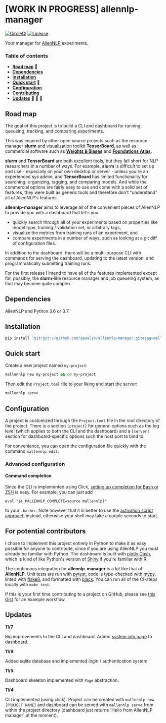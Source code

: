 # [WORK IN PROGRESS] allennlp-manager

[![CircleCI](https://circleci.com/gh/epwalsh/allennlp-manager.svg?style=svg)](https://circleci.com/gh/epwalsh/allennlp-manager)
[![License](https://img.shields.io/github/license/epwalsh/allennlp-manager)](https://github.com/epwalsh/allennlp-manager/blob/master/LICENSE)

Your manager for [AllenNLP](https://github.com/allenai/allennlp) experiments.

### Table of contents

- [**Road map**](#road-map) :car:
- [**Dependencies**](#dependencies)
- [**Installation**](#installation)
- [**Quick start**](#quick-start) :rocket:
- [**Configuration**](#configuration)
- [**Contributing**](#for-potential-contributors)
- [**Updates**](#updates) :tada: :tada: :tada:

## Road map

The goal of this project is to build a CLI and dashboard for running, queueing, tracking, and comparing experiments.

This was inspired by other open source projects such as the resource manager [**slurm**](https://slurm.schedmd.com/documentation.html) and visualization toolkit [**TensorBoard**](https://www.tensorflow.org/tensorboard), as well as commercial software such as [**Weights & Biases**](https://www.wandb.com/) and [**Foundations Atlas**](https://www.atlas.dessa.com/).

**slurm** and **TensorBoard** are both excellent tools, but they fall short for NLP researchers in a number of ways. For example, **slurm** is difficult to set up and use - especially on your own desktop or server - unless you're an experienced sys admin, and **TensorBoard** has limited functionality for searching, organizing, tagging, and comparing models. And while the commercial options are fairly easy to use and come with a solid set of features, they were built as generic tools and therefore don't "understand" all of AllenNLP's features.

**allennlp-manager** aims to leverage all of the convenient pieces of AllenNLP to provide you with a dashboard that let's you
- quickly search through all of your experiments based on properties like model type, training / validation set, or arbitrary tags,
- visualize the metrics from training runs of an experiment, and
- compare experiments in a number of ways, such as looking at a git diff of configuration files.

In addition to the dashboard, there will be a multi-purpose CLI with commands for serving the dashboard, updating to the latest version, and programmatically submitting training runs.

For the first release I intend to have all of the features implemented except for, possibly, the **slurm**-like resource manager and job queueing system, as that may become quite complex.

## Dependencies

AllenNLP and Python 3.6 or 3.7.

## Installation

```bash
pip install 'git+git://github.com/epwalsh/allennlp-manager.git#egg=mallennlp'
```

## Quick start

Create a new project named `my-project`:

```bash
mallennlp new my-project && cd my-project
```

Then edit the `Project.toml` file to your liking and start the server:

```bash
mallennlp serve
```

## Configuration

A project is customized through the `Project.toml` file in the root directory of the project. There is a section `[project]` for general options such as the log level (which applies to both the CLI and the dashboard) and a `[server]` section for dashboard-specific options such the host port to bind to.

For convenience, you can open the configuration file quickly with the command `mallennlp edit`.

### Advanced configuration

#### Command completion

Since the CLI is implemented using Click, [setting up completion for Bash or ZSH](https://click.palletsprojects.com/en/7.x/bashcomplete/) is easy. For example,
you can just add

```
eval "$(_MALLENNLP_COMPLETE=source mallennlp)"
```

to your `.bashrc`. Note however that it is better to use the [activation script approach](https://click.palletsprojects.com/en/7.x/bashcomplete/#activation-script) instead, otherwise your shell may take a couple seconds to start.

## For potential contributors

I chose to implement this project entirely in Python to make it as easy possible for anyone to contribute, since if you are using AllenNLP you must already be familiar with Python. The dashboard is built with [plotly Dash](https://plot.ly/dash/), which is kind of like Python's version of [Shiny](https://shiny.rstudio.com/) if you're familiar with R.

The continuous integration for **allennlp-manager** is a lot like that of **AllenNLP**. Unit tests are run with [pytest](https://docs.pytest.org/en/latest/), code is type-checked with [mypy](http://mypy-lang.org/), linted with [flake8](http://flake8.pycqa.org/en/latest/), and formatted with [black](https://pypi.org/project/black/). You can run all of the CI-steps locally with `make test`.

If this is your first time contributing to a project on GitHub, please see [this Gist](https://gist.github.com/epwalsh/9e1b77d46ec232d55e6e344bb649fb19) for an example workflow.

## Updates

**11/7**

Big improvements to the CLI and dashboard. Added [system info page](https://user-images.githubusercontent.com/8812459/68428301-c01f8200-0160-11ea-871a-7d9a83b21637.png) to dashboard.

**11/6**

Added sqlite database and implemented login / authentication system.

**11/5**

Dashboard skeleton implemented with `Page` abstraction.

**11/4**

CLI implemented (using click). Project can be created with `mallennlp new [PROJECT NAME]` and dashboard can be served with `mallennlp serve` from within the project directory (dashboard just returns 'Hello from AllenNLP manager' at the moment).
